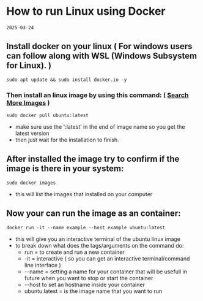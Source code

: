 # How to run Linux using Docker

`2025-03-24`


## Install docker on your linux ( For windows users can follow along with WSL (Windows Subsystem for Linux). )

`sudo apt update && sudo install docker.io -y`

### Then install an linux image by using this command: ( [Search More Images](hub.docker.com) )

`sudo docker pull ubuntu:latest`

- make sure use the ':latest' in the end of image name so you get the latest version
- then just wait for the installation to finish.

## After installed the image try to confirm if the image is there in your system:

`sudo docker images`

- this will list the images that installed on your computer

## Now your can run the image as an container:

`docker run -it --name example --host example ubuntu:latest`

- this will give you an interactive terminal of the ubuntu linux image
- to break down what does the tags/arguments on the command do:
  - run = to create and run a new container
  - -it = interactive ( so you can get an interactive terminal/command line interface )
  - --name = setting a name for your container that will be usefull in future when you want to stop or start the container
  - --host to set an hostname inside your container
  - ubuntu:latest = is the image name that you want to run




